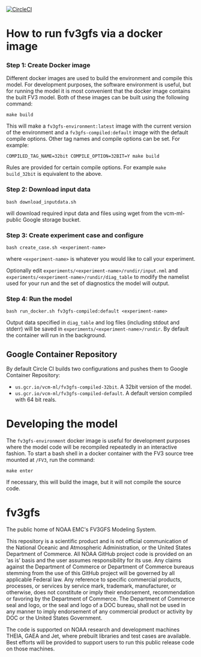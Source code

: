 [![CircleCI](https://circleci.com/gh/VulcanClimateModeling/fv3gfs.svg?style=svg)](https://circleci.com/gh/VulcanClimateModeling/fv3gfs)

# How to run fv3gfs via a docker image

### Step 1: Create Docker image

Different docker images are used to build the environment and compile this
model. For development purposes, the software environment is useful, but for
running the model it is most convenient that the docker image contains the
built FV3 model. Both of these images can be built using the following command:

```
make build
```
This will make a `fv3gfs-environment:latest` image with the current version of
the environment and a `fv3gfs-compiled:default` image with the default compile options.
Other tag names and compile options can be set. For example:
```
COMPILED_TAG_NAME=32bit COMPILE_OPTION=32BIT=Y make build
```
Rules are provided for certain compile options. For example `make build_32bit` is equivalent
to the above.

### Step 2: Download input data
```
bash download_inputdata.sh
```
will download required input data and files using wget from the vcm-ml-public Google storage bucket.

### Step 3: Create experiment case and configure
```
bash create_case.sh <experiment-name>
```
where `<experiment-name>` is whatever you would like to call your experiment.

Optionally edit `experiments/<experiment-name>/rundir/input.nml` and `experiments/<experiment-name>/rundir/diag_table` to modify the namelist used for your run and the set of diagnostics the model will output.

### Step 4: Run the model
```
bash run_docker.sh fv3gfs-compiled:default <experiment-name>
```
Output data specified in `diag_table` and log files (including stdout and stderr) will be saved in `experiments/<experiment-name>/rundir`. By default the container will run in the background.

## Google Container Repository

By default Circle CI builds two configurations and pushes them to Google
Container Repository:

- `us.gcr.io/vcm-ml/fv3gfs-compiled-32bit`. A 32bit version of the model.
- `us.gcr.io/vcm-ml/fv3gfs-compiled-default`. A default version compiled with
  64 bit reals.

# Developing the model

The `fv3gfs-environment` docker image is useful for development purposes where the model code will be recompiled repeatedly in an interactive fashion. To start a bash shell in a docker container with the FV3 source tree mounted at `/FV3`, run the command:

    make enter
If necessary, this will build the image, but it will not compile the source code.

# fv3gfs
The public home of NOAA EMC's FV3GFS Modeling System.

This repository is a scientific product and is not official communication of the National Oceanic and Atmospheric Administration, or the United States Department of Commerce. All NOAA GitHub project code is provided on an ‘as is’ basis and the user assumes responsibility for its use. Any claims against the Department of Commerce or Department of Commerce bureaus stemming from the use of this GitHub project will be governed by all applicable Federal law. Any reference to specific commercial products, processes, or services by service mark, trademark, manufacturer, or otherwise, does not constitute or imply their endorsement, recommendation or
favoring by the Department of Commerce. The Department of Commerce seal and logo, or the seal and logo of a DOC bureau, shall not be used in any manner to imply endorsement of any commercial product or activity by DOC or the United States Government.

The code is supported on NOAA research and development machines THEIA, GAEA and Jet, where prebuilt libraries and test cases are available. Best efforts will be provided to support users to run this public release code on those machines.
